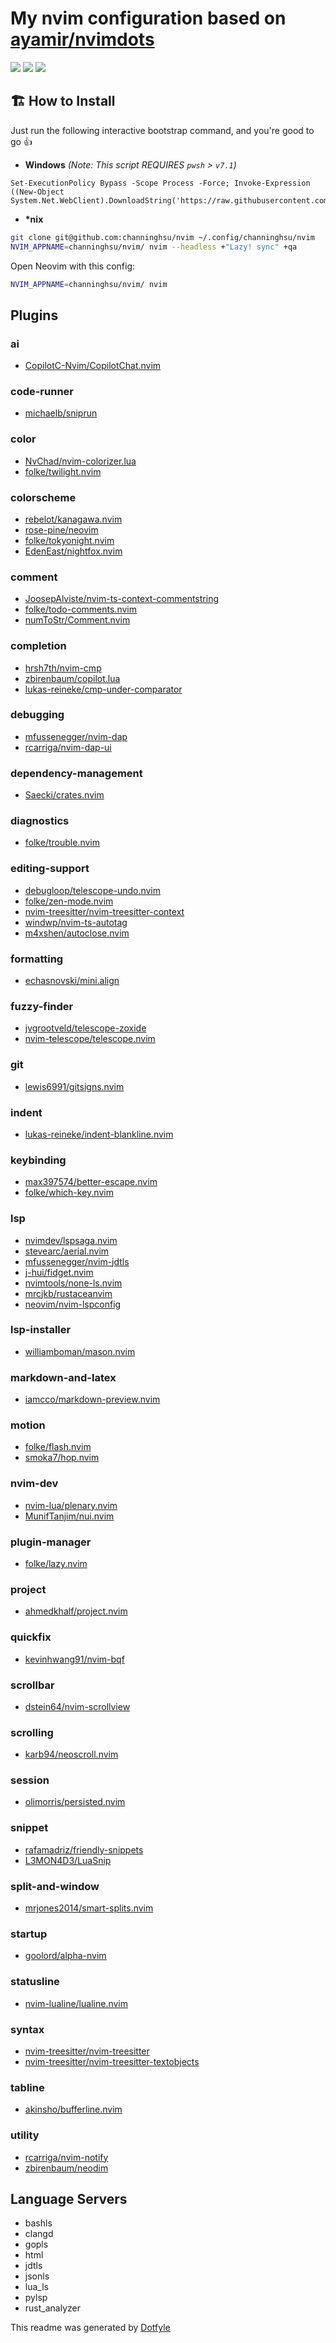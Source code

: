 # My nvim configuration based on [ayamir/nvimdots](https://github.com/ayamir/nvimdots)

<a href="https://dotfyle.com/channinghsu/nvim"><img src="https://dotfyle.com/channinghsu/nvim/badges/plugins?style=flat" /></a>
<a href="https://dotfyle.com/channinghsu/nvim"><img src="https://dotfyle.com/channinghsu/nvim/badges/leaderkey?style=flat" /></a>
<a href="https://dotfyle.com/channinghsu/nvim"><img src="https://dotfyle.com/channinghsu/nvim/badges/plugin-manager?style=flat" /></a>

## 🏗 How to Install

Just run the following interactive bootstrap command, and you're good to go 👍

- **Windows** _(Note: This script REQUIRES `pwsh` > `v7.1`)_

```pwsh
Set-ExecutionPolicy Bypass -Scope Process -Force; Invoke-Expression ((New-Object System.Net.WebClient).DownloadString('https://raw.githubusercontent.com/channinghsu/nvim/HEAD/scripts/install.ps1'))
```

- **\*nix**

```sh
git clone git@github.com:channinghsu/nvim ~/.config/channinghsu/nvim
NVIM_APPNAME=channinghsu/nvim/ nvim --headless +"Lazy! sync" +qa
```

Open Neovim with this config:

```sh
NVIM_APPNAME=channinghsu/nvim/ nvim
```

## Plugins

### ai

- [CopilotC-Nvim/CopilotChat.nvim](https://dotfyle.com/plugins/CopilotC-Nvim/CopilotChat.nvim)

### code-runner

- [michaelb/sniprun](https://dotfyle.com/plugins/michaelb/sniprun)

### color

- [NvChad/nvim-colorizer.lua](https://dotfyle.com/plugins/NvChad/nvim-colorizer.lua)
- [folke/twilight.nvim](https://dotfyle.com/plugins/folke/twilight.nvim)

### colorscheme

- [rebelot/kanagawa.nvim](https://dotfyle.com/plugins/rebelot/kanagawa.nvim)
- [rose-pine/neovim](https://dotfyle.com/plugins/rose-pine/neovim)
- [folke/tokyonight.nvim](https://dotfyle.com/plugins/folke/tokyonight.nvim)
- [EdenEast/nightfox.nvim](https://dotfyle.com/plugins/EdenEast/nightfox.nvim)

### comment

- [JoosepAlviste/nvim-ts-context-commentstring](https://dotfyle.com/plugins/JoosepAlviste/nvim-ts-context-commentstring)
- [folke/todo-comments.nvim](https://dotfyle.com/plugins/folke/todo-comments.nvim)
- [numToStr/Comment.nvim](https://dotfyle.com/plugins/numToStr/Comment.nvim)

### completion

- [hrsh7th/nvim-cmp](https://dotfyle.com/plugins/hrsh7th/nvim-cmp)
- [zbirenbaum/copilot.lua](https://dotfyle.com/plugins/zbirenbaum/copilot.lua)
- [lukas-reineke/cmp-under-comparator](https://dotfyle.com/plugins/lukas-reineke/cmp-under-comparator)

### debugging

- [mfussenegger/nvim-dap](https://dotfyle.com/plugins/mfussenegger/nvim-dap)
- [rcarriga/nvim-dap-ui](https://dotfyle.com/plugins/rcarriga/nvim-dap-ui)

### dependency-management

- [Saecki/crates.nvim](https://dotfyle.com/plugins/Saecki/crates.nvim)

### diagnostics

- [folke/trouble.nvim](https://dotfyle.com/plugins/folke/trouble.nvim)

### editing-support

- [debugloop/telescope-undo.nvim](https://dotfyle.com/plugins/debugloop/telescope-undo.nvim)
- [folke/zen-mode.nvim](https://dotfyle.com/plugins/folke/zen-mode.nvim)
- [nvim-treesitter/nvim-treesitter-context](https://dotfyle.com/plugins/nvim-treesitter/nvim-treesitter-context)
- [windwp/nvim-ts-autotag](https://dotfyle.com/plugins/windwp/nvim-ts-autotag)
- [m4xshen/autoclose.nvim](https://dotfyle.com/plugins/m4xshen/autoclose.nvim)

### formatting

- [echasnovski/mini.align](https://dotfyle.com/plugins/echasnovski/mini.align)

### fuzzy-finder

- [jvgrootveld/telescope-zoxide](https://dotfyle.com/plugins/jvgrootveld/telescope-zoxide)
- [nvim-telescope/telescope.nvim](https://dotfyle.com/plugins/nvim-telescope/telescope.nvim)

### git

- [lewis6991/gitsigns.nvim](https://dotfyle.com/plugins/lewis6991/gitsigns.nvim)

### indent

- [lukas-reineke/indent-blankline.nvim](https://dotfyle.com/plugins/lukas-reineke/indent-blankline.nvim)

### keybinding

- [max397574/better-escape.nvim](https://dotfyle.com/plugins/max397574/better-escape.nvim)
- [folke/which-key.nvim](https://dotfyle.com/plugins/folke/which-key.nvim)

### lsp

- [nvimdev/lspsaga.nvim](https://dotfyle.com/plugins/nvimdev/lspsaga.nvim)
- [stevearc/aerial.nvim](https://dotfyle.com/plugins/stevearc/aerial.nvim)
- [mfussenegger/nvim-jdtls](https://dotfyle.com/plugins/mfussenegger/nvim-jdtls)
- [j-hui/fidget.nvim](https://dotfyle.com/plugins/j-hui/fidget.nvim)
- [nvimtools/none-ls.nvim](https://dotfyle.com/plugins/nvimtools/none-ls.nvim)
- [mrcjkb/rustaceanvim](https://dotfyle.com/plugins/mrcjkb/rustaceanvim)
- [neovim/nvim-lspconfig](https://dotfyle.com/plugins/neovim/nvim-lspconfig)

### lsp-installer

- [williamboman/mason.nvim](https://dotfyle.com/plugins/williamboman/mason.nvim)

### markdown-and-latex

- [iamcco/markdown-preview.nvim](https://dotfyle.com/plugins/iamcco/markdown-preview.nvim)

### motion

- [folke/flash.nvim](https://dotfyle.com/plugins/folke/flash.nvim)
- [smoka7/hop.nvim](https://dotfyle.com/plugins/smoka7/hop.nvim)

### nvim-dev

- [nvim-lua/plenary.nvim](https://dotfyle.com/plugins/nvim-lua/plenary.nvim)
- [MunifTanjim/nui.nvim](https://dotfyle.com/plugins/MunifTanjim/nui.nvim)

### plugin-manager

- [folke/lazy.nvim](https://dotfyle.com/plugins/folke/lazy.nvim)

### project

- [ahmedkhalf/project.nvim](https://dotfyle.com/plugins/ahmedkhalf/project.nvim)

### quickfix

- [kevinhwang91/nvim-bqf](https://dotfyle.com/plugins/kevinhwang91/nvim-bqf)

### scrollbar

- [dstein64/nvim-scrollview](https://dotfyle.com/plugins/dstein64/nvim-scrollview)

### scrolling

- [karb94/neoscroll.nvim](https://dotfyle.com/plugins/karb94/neoscroll.nvim)

### session

- [olimorris/persisted.nvim](https://dotfyle.com/plugins/olimorris/persisted.nvim)

### snippet

- [rafamadriz/friendly-snippets](https://dotfyle.com/plugins/rafamadriz/friendly-snippets)
- [L3MON4D3/LuaSnip](https://dotfyle.com/plugins/L3MON4D3/LuaSnip)

### split-and-window

- [mrjones2014/smart-splits.nvim](https://dotfyle.com/plugins/mrjones2014/smart-splits.nvim)

### startup

- [goolord/alpha-nvim](https://dotfyle.com/plugins/goolord/alpha-nvim)

### statusline

- [nvim-lualine/lualine.nvim](https://dotfyle.com/plugins/nvim-lualine/lualine.nvim)

### syntax

- [nvim-treesitter/nvim-treesitter](https://dotfyle.com/plugins/nvim-treesitter/nvim-treesitter)
- [nvim-treesitter/nvim-treesitter-textobjects](https://dotfyle.com/plugins/nvim-treesitter/nvim-treesitter-textobjects)

### tabline

- [akinsho/bufferline.nvim](https://dotfyle.com/plugins/akinsho/bufferline.nvim)

### utility

- [rcarriga/nvim-notify](https://dotfyle.com/plugins/rcarriga/nvim-notify)
- [zbirenbaum/neodim](https://dotfyle.com/plugins/zbirenbaum/neodim)

## Language Servers

- bashls
- clangd
- gopls
- html
- jdtls
- jsonls
- lua_ls
- pylsp
- rust_analyzer

This readme was generated by [Dotfyle](https://dotfyle.com)
